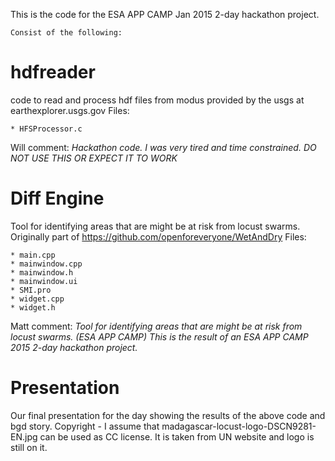 This is the code for the ESA APP CAMP Jan 2015 2-day hackathon project. 
	

	Consist of the following:

# hdfreader
code to read and process hdf files from modus provided by the usgs at earthexplorer.usgs.gov
	Files:
	
	* HFSProcessor.c
 
Will comment:
*Hackathon code. I was very tired and time constrained. DO NOT USE THIS OR EXPECT IT TO WORK*

# Diff Engine
Tool for identifying areas that are might be at risk from locust swarms. Originally part of https://github.com/openforeveryone/WetAndDry
	Files:
	
	* main.cpp
	* mainwindow.cpp
	* mainwindow.h
	* mainwindow.ui
	* SMI.pro
	* widget.cpp
	* widget.h

Matt comment:
*Tool for identifying areas that are might be at risk from locust swarms. (ESA APP CAMP) This is the result of an ESA APP CAMP 2015 2-day hackathon project.*

# Presentation
Our final presentation for the day showing the results of the above code and bgd story.
Copyright - I assume that madagascar-locust-logo-DSCN9281-EN.jpg can be used as CC license. It is taken from UN website and logo is still on it.
